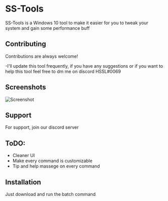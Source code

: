 
# SS-Tools

SS-Tools is a Windows 10 tool to make it easier for you to tweak your system and gain some performance buff
## Contributing

Contributions are always welcome!

-I'll update this tool frequently, if you have any suggestions or if you want to help this tool feel free to dm me on discord HSSL#0069
## Screenshots

![Screenshot](https://cdn.discordapp.com/attachments/940974446720729088/971312020400001034/ssssssssssss.png)


## Support

For support, join our discord server
## ToDO:

- Cleaner UI
- Make every command is customizable
- Tip and help massege on every command
## Installation

Just download and run the batch command
